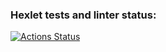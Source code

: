 ### Hexlet tests and linter status:
[![Actions Status](https://github.com/sol-un/layout-designer-project-lvl1/workflows/hexlet-check/badge.svg)](https://github.com/sol-un/layout-designer-project-lvl1/actions)